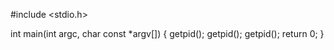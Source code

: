 #include <stdio.h>

int main(int argc, char const *argv[])
{
	getpid();
	getpid();
	getpid();
	return 0;
}
